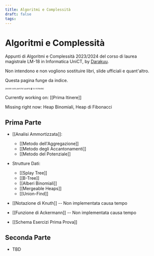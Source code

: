 ```yaml
---
title: Algoritmi e Complessità
draft: false
tags:
---
```

# Algoritmi e Complessità
Appunti di Algoritmi e Complessità 2023/2024 del corso di laurea magistrale LM-18 in Informatica UniCT, by [Darakuu](https://github.com/Darakuu). 

Non intendono e non vogliono sostituire libri, slide ufficiali e quant'altro. 


Questa pagina funge da indice.

_<sub><sup><sub><sup>(esiste solo perché quartz🪴 lo richiede)</sub></sup></sub></sup>_

Currently working on: [[Prima Itinere]]  

Missing right now: Heap Binomiali, Heap di Fibonacci
## Prima Parte

- [[Analisi Ammortizzata]]:
	- [[Metodo dell'Aggregazione]]
	- [[Metodo degli Accantonamenti]]
	- [[Metodo del Potenziale]]
- Strutture Dati:
	- [[Splay Tree]]
	- [[B-Tree]]
	- [[Alberi Binomiali]]
	- [[Mergeable Heaps]]
	- [[Union-Find]]
- [[Notazione di Knuth]] -- Non implementata causa tempo
- [[Funzione di Ackermann]] -- Non implementata causa tempo

- [[Schema Esercizi Prima Prova]]

## Seconda Parte
- TBD